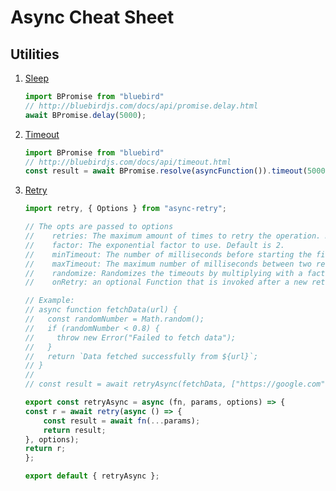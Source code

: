 # Async Cheat Sheet

## Utilities

1. [Sleep](http://bluebirdjs.com/docs/api/promise.delay.html)

    ```JavaScript
    import BPromise from "bluebird"
    // http://bluebirdjs.com/docs/api/promise.delay.html
    await BPromise.delay(5000);
    ```

2. [Timeout](http://bluebirdjs.com/docs/api/timeout.html)

    ```JavaScript
    import BPromise from "bluebird"
    // http://bluebirdjs.com/docs/api/timeout.html
    const result = await BPromise.resolve(asyncFunction()).timeout(5000);
    ```

3. [Retry](https://www.npmjs.com/package/async-retry)

    ```JavaScript
    import retry, { Options } from "async-retry";

    // The opts are passed to options
    //    retries: The maximum amount of times to retry the operation. Default is 10.
    //    factor: The exponential factor to use. Default is 2.
    //    minTimeout: The number of milliseconds before starting the first retry. Default is 1000.
    //    maxTimeout: The maximum number of milliseconds between two retries. Default is Infinity.
    //    randomize: Randomizes the timeouts by multiplying with a factor between 1 to 2. Default is true.
    //    onRetry: an optional Function that is invoked after a new retry is performed. It's passed the Error that triggered it as a parameter.

    // Example:
    // async function fetchData(url) {
    //   const randomNumber = Math.random();
    //   if (randomNumber < 0.8) {
    //     throw new Error("Failed to fetch data");
    //   }
    //   return `Data fetched successfully from ${url}`;
    // }
    //
    // const result = await retryAsync(fetchData, ["https://google.com"], { retries: 5 });

    export const retryAsync = async (fn, params, options) => {
    const r = await retry(async () => {
        const result = await fn(...params);
        return result;
    }, options);
    return r;
    };

    export default { retryAsync };
    ```

